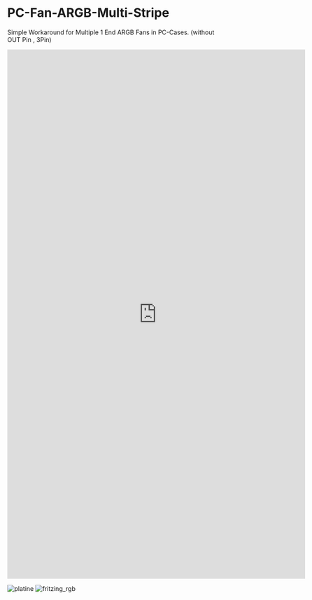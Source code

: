 # PC-Fan-ARGB-Multi-Stripe
Simple Workaround for Multiple 1 End ARGB Fans in PC-Cases. (without OUT Pin , 3Pin)

<iframe width="681" height="1211" src="https://www.youtube.com/embed/zQxECo8_se8" title="Arduino argb PC Case Temperature Animation" frameborder="0" allow="accelerometer; autoplay; clipboard-write; encrypted-media; gyroscope; picture-in-picture; web-share" referrerpolicy="strict-origin-when-cross-origin" allowfullscreen></iframe>

![platine](https://github.com/user-attachments/assets/48abebe9-8365-444c-a97c-e301bdfea8fd)
![fritzing_rgb](https://github.com/user-attachments/assets/fc334b93-069c-4e9f-a7b8-2eccac0a516a)


